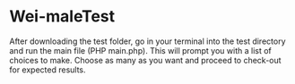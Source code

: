 # Wei-maleTest

After downloading the test folder, go in your terminal into the test directory and run the main file (PHP main.php).
This will prompt you with a list of choices to make.
Choose as many as you want and proceed to check-out for expected results.
